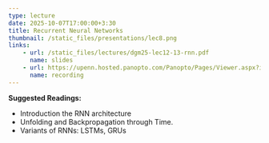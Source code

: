```yaml
---
type: lecture
date: 2025-10-07T17:00:00+3:30
title: Recurrent Neural Networks
thumbnail: /static_files/presentations/lec8.png
links: 
    - url: /static_files/lectures/dgm25-lec12-13-rnn.pdf
      name: slides
    - url: https://upenn.hosted.panopto.com/Panopto/Pages/Viewer.aspx?id=115b1b58-ff8f-4134-9f06-b34100cd4e8f
      name: recording 
---
```

**Suggested Readings:**
- Introduction the RNN architecture
- Unfolding and Backpropagation through Time.
- Variants of RNNs: LSTMs, GRUs
